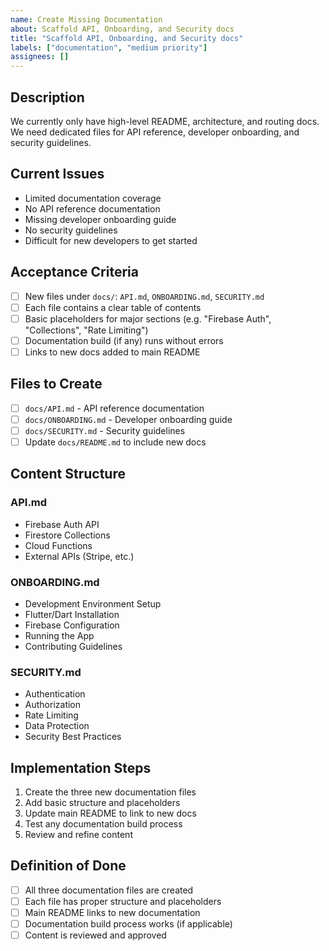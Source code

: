 ```yaml
---
name: Create Missing Documentation
about: Scaffold API, Onboarding, and Security docs
title: "Scaffold API, Onboarding, and Security docs"
labels: ["documentation", "medium priority"]
assignees: []
---
```


## Description
We currently only have high-level README, architecture, and routing docs. We need dedicated files for API reference, developer onboarding, and security guidelines.

## Current Issues
- Limited documentation coverage
- No API reference documentation
- Missing developer onboarding guide
- No security guidelines
- Difficult for new developers to get started

## Acceptance Criteria
- [ ] New files under `docs/`: `API.md`, `ONBOARDING.md`, `SECURITY.md`
- [ ] Each file contains a clear table of contents
- [ ] Basic placeholders for major sections (e.g. "Firebase Auth", "Collections", "Rate Limiting")
- [ ] Documentation build (if any) runs without errors
- [ ] Links to new docs added to main README

## Files to Create
- [ ] `docs/API.md` - API reference documentation
- [ ] `docs/ONBOARDING.md` - Developer onboarding guide
- [ ] `docs/SECURITY.md` - Security guidelines
- [ ] Update `docs/README.md` to include new docs

## Content Structure

### API.md
- Firebase Auth API
- Firestore Collections
- Cloud Functions
- External APIs (Stripe, etc.)

### ONBOARDING.md
- Development Environment Setup
- Flutter/Dart Installation
- Firebase Configuration
- Running the App
- Contributing Guidelines

### SECURITY.md
- Authentication
- Authorization
- Rate Limiting
- Data Protection
- Security Best Practices

## Implementation Steps
1. Create the three new documentation files
2. Add basic structure and placeholders
3. Update main README to link to new docs
4. Test any documentation build process
5. Review and refine content

## Definition of Done
- [ ] All three documentation files are created
- [ ] Each file has proper structure and placeholders
- [ ] Main README links to new documentation
- [ ] Documentation build process works (if applicable)
- [ ] Content is reviewed and approved 